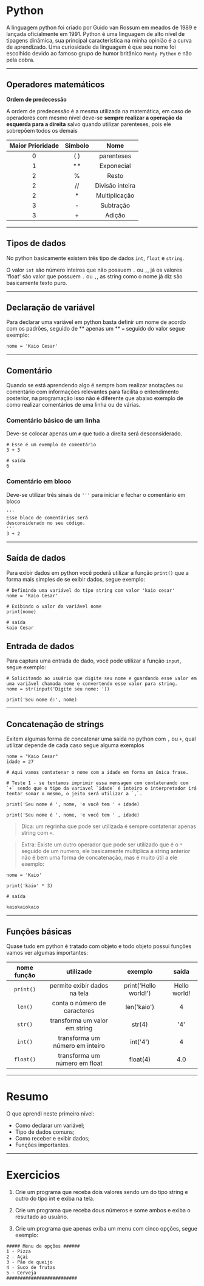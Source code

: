 # Python

A linguagem python foi criado por Guido van Rossum em meados de 1989 e lançada oficialmente em 1991. Python é uma linguagem de alto nível de tipagens dinâmica, sua principal característica na minha opinião é a curva de aprendizado. Uma curiosidade da linguagem é que seu nome foi escolhido devido ao famoso grupo de humor britânico `Monty Python` e não pela cobra.


---
## Operadores matemáticos

__Ordem de predecessão__


A ordem de predecessão é a mesma utilizada na matemática, em caso de operadores com mesmo nível deve-se **sempre realizar a operação da esquerda para a direita** salvo quando utilizar parenteses, pois ele sobrepõem todos os demais

Maior Prioridade | Simbolo | Nome
:---:|:---:|:---:|
0 | ( ) | parenteses |
1 | ** | Exponecial |
2 | % | Resto |
2 | // | Divisão inteira |
2 | * | Multiplicação |
3 | - | Subtração |
3 | + | Adição |

---

## Tipos de dados

No python basicamente existem três tipo de dados `int`, `float` e `string`.

O valor `int` são número inteiros que não possuem `.` ou `,`, já os valores
'float' são valor que possuem `.` ou `,`, as string como o nome já diz são basicamente texto puro.

---

## Declaração de variável

Para declarar uma variável em python basta definir um nome de acordo com os padrões, seguido de ** apenas um ** `=` seguido do valor segue exemplo:

```
nome = 'Kaio Cesar'
```

---
## Comentário


Quando se está aprendendo algo é sempre bom realizar anotações ou comentário com informações relevantes para facilita o entendimento posterior, na programação isso não é diferente que abaixo exemplo de como realizar comentários de uma linha ou de várias.

### Comentário básico de um linha

Deve-se colocar apenas um  `#` que tudo a direita será desconsiderado.

```
# Esse é um exemplo de comentário
3 + 3

# saída
6
```
### Comentário em bloco

Deve-se utilizar três sinais de `'''` para iniciar e fechar o comentário em bloco

```
'''
Esse bloco de comentários será
desconsiderado no seu código.
'''
3 + 2

```

---

## Saída de dados

Para exibir dados em python você poderá utilizar a função `print()` que a forma mais simples de se exibir dados, segue exemplo:


```
# Definindo uma variável do tipo string com valor 'kaio cesar'
nome = 'Kaio Cesar'

# Exibindo o valor da variável nome
print(nome)

# saída
kaio Cesar
```

## Entrada de dados

Para captura uma entrada de dado, você pode utilizar a função `input`, segue exemplo:


```
# Solicitando ao usuário que digite seu nome e guardando esse valor em uma variável chamada nome e convertendo esse valor para string.
nome = str(input('Digite seu nome: '))

print('Seu nome é:', nome)
```


---

## Concatenação de strings

Exitem algumas forma de concatenar uma saída no python com `,` ou `+`, qual utilizar depende de cada caso segue alguma exemplos

```
nome = "Kaio Cesar"
idade = 27

# Aqui vamos contatenar o nome com a idade em forma um única frase.

# Teste 1 - se tentamos imprimir essa mensagem com contatenando com `+` sendo que o tipo da variavel `idade` é inteiro o interpretador irá tentar somar o mesmo, o jeito será utilizar a `,`.

print('Seu nome é ', nome, 'e você tem ' + idade)

print('Seu nome é ', nome, 'e você tem ' , idade)

```
> Dica: um regrinha que pode ser utilizada é sempre contatenar apenas string com `+`.


> Extra: Existe um outro operador que pode ser utilizado que é o `*` seguido de um numero, ele basicamente multiplica a string anterior não é bem uma forma de concatenação, mas é muito útil  a ele exemplo:


```
nome = 'Kaio'

print('kaio' * 3)

# saída

kaiokaiokaio
```
---

## Funções básicas

Quase tudo em python é tratado com objeto e todo objeto possui funções vamos ver algumas importantes:

nome função | utilizade | exemplo | saída
:---:|:---:|:---:|:---:|
`print()` | permite exibir dados na tela | print('Hello world!') | Hello world!
`len()` | conta o número de caracteres | len('kaio') | 4
`str()` | transforma um valor em string | str(4) | '4'
`int()` | transforma um número em inteiro | int('4') | 4
`float()` | transforma um número em float | float(4) | 4.0

---


# Resumo

O que aprendi neste primeiro nível:

- Como declarar um variável;
- Tipo de dados comuns;
- Como receber e exibir dados;
- Funções importantes.

---

# Exercicios

1. Crie um programa que receba dois valores sendo um do tipo string e outro do tipo int e exiba na tela.

2. Crie um programa que receba dous números e some ambos e exiba o resultado ao usuário.

3. Crie um programa que apenas exiba um menu com cinco opções, segue exemplo:


```
##### Menu de opções ######
1 - Pizza
2 - Açai
3 - Pão de queijo
4 - Suco de frutas
5 - Cerveja
##########################
```
